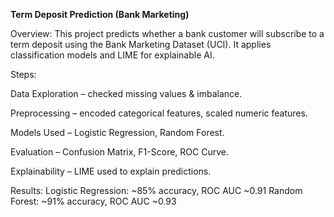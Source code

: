 **Term Deposit Prediction (Bank Marketing)**

Overview:
This project predicts whether a bank customer will subscribe to a term deposit using the Bank Marketing Dataset (UCI). It applies classification models and LIME for explainable AI.

Steps:

Data Exploration – checked missing values & imbalance.

Preprocessing – encoded categorical features, scaled numeric features.

Models Used – Logistic Regression, Random Forest.

Evaluation – Confusion Matrix, F1-Score, ROC Curve.

Explainability – LIME used to explain predictions.

Results:
Logistic Regression: ~85% accuracy, ROC AUC ~0.91
Random Forest: ~91% accuracy, ROC AUC ~0.93
